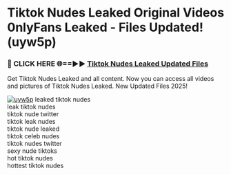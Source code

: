 # Tiktok Nudes Leaked Original Videos 0nlyFans Leaked - Files Updated! (uyw5p)

<h3>🔴 CLICK HERE 🌐==►► <a href="https://tinyurl.com/5h6xmrr3" rel="nofollow">Tiktok Nudes Leaked Updated Files</a></h3>

Get Tiktok Nudes Leaked and all content. Now you can access all videos and pictures of Tiktok Nudes Leaked. New Updated Files 2025!

[![uyw5p](https://i.imgur.com/KVD873Z.gif)](https://tinyurl.com/5h6xmrr3)
leaked tiktok nudes<br>
leak tiktok nudes<br>
tiktok nude twitter<br>
tiktok leak nudes<br>
tiktok nude leaked<br>
tiktok celeb nudes<br>
tiktok nudes twitter<br>
sexy nude tiktoks<br>
hot tiktok nudes<br>
hottest tiktok nudes